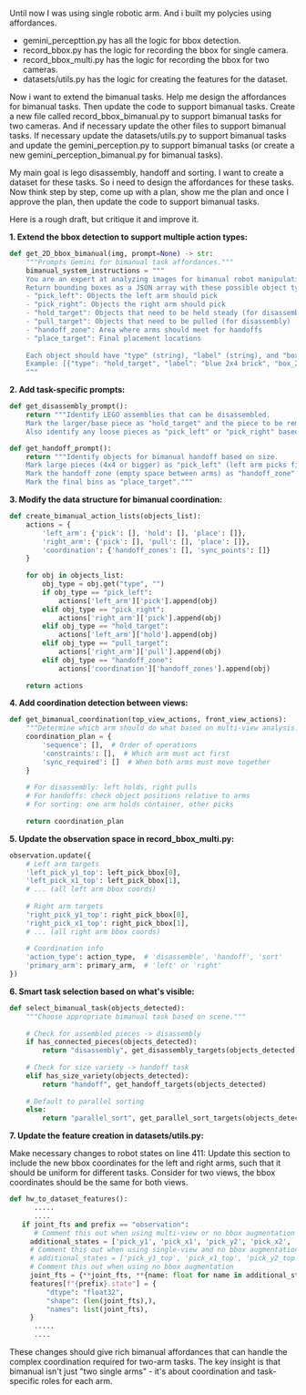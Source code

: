 
Until now I was using single robotic arm. And i built my polycies using affordances. 
- gemini_percepttion.py has all the logic for bbox detection.
- record_bbox.py has the logic for recording the bbox for single camera.
- record_bbox_multi.py has the logic for recording the bbox for two cameras.
- datasets/utils.py has the logic for creating the features for the dataset.

Now i want to extend the bimanual tasks. Help me design the affordances for bimanual tasks. Then update the code to support bimanual tasks. Create a new file called record_bbox_bimanual.py to support bimanual tasks for two cameras. And if necessary update the other files to support bimanual tasks. If necessary update the datasets/utils.py to support bimanual tasks and update the gemini_perception.py to support bimanual tasks (or create a new gemini_perception_bimanual.py for bimanual tasks).

My main goal is lego disassembly, handoff and sorting. I want to create a dataset for these tasks. So i need to design the affordances for these tasks. 
Now think step by step, come up with a plan, show me the plan and once I approve the plan, then update the code to support bimanual tasks.

Here is a rough draft, but critique it and improve it.

**1. Extend the bbox detection to support multiple action types:**

```python
def get_2D_bbox_bimanual(img, prompt=None) -> str:
    """Prompts Gemini for bimanual task affordances."""
    bimanual_system_instructions = """
    You are an expert at analyzing images for bimanual robot manipulation. 
    Return bounding boxes as a JSON array with these possible object types:
    - "pick_left": Objects the left arm should pick
    - "pick_right": Objects the right arm should pick  
    - "hold_target": Objects that need to be held steady (for disassembly)
    - "pull_target": Objects that need to be pulled (for disassembly)
    - "handoff_zone": Area where arms should meet for handoffs
    - "place_target": Final placement locations
    
    Each object should have "type" (string), "label" (string), and "box_2d" (array of 4 numbers).
    Example: [{"type": "hold_target", "label": "blue 2x4 brick", "box_2d": [100, 200, 150, 280]}]
    """
```

**2. Add task-specific prompts:**

```python
def get_disassembly_prompt():
    return """Identify LEGO assemblies that can be disassembled. 
    Mark the larger/base piece as "hold_target" and the piece to be removed as "pull_target".
    Also identify any loose pieces as "pick_left" or "pick_right" based on their position."""

def get_handoff_prompt(): 
    return """Identify objects for bimanual handoff based on size.
    Mark large pieces (4x4 or bigger) as "pick_left" (left arm picks first).
    Mark the handoff zone (empty space between arms) as "handoff_zone".
    Mark the final bins as "place_target"."""
```

**3. Modify the data structure for bimanual coordination:**

```python
def create_bimanual_action_lists(objects_list):
    actions = {
        'left_arm': {'pick': [], 'hold': [], 'place': []},
        'right_arm': {'pick': [], 'pull': [], 'place': []},
        'coordination': {'handoff_zones': [], 'sync_points': []}
    }
    
    for obj in objects_list:
        obj_type = obj.get("type", "")
        if obj_type == "pick_left":
            actions['left_arm']['pick'].append(obj)
        elif obj_type == "pick_right":
            actions['right_arm']['pick'].append(obj)
        elif obj_type == "hold_target":
            actions['left_arm']['hold'].append(obj)
        elif obj_type == "pull_target":
            actions['right_arm']['pull'].append(obj)
        elif obj_type == "handoff_zone":
            actions['coordination']['handoff_zones'].append(obj)
            
    return actions
```

**4. Add coordination detection between views:**

```python
def get_bimanual_coordination(top_view_actions, front_view_actions):
    """Determine which arm should do what based on multi-view analysis."""
    coordination_plan = {
        'sequence': [],  # Order of operations
        'constraints': [],  # Which arm must act first
        'sync_required': []  # When both arms must move together
    }
    
    # For disassembly: left holds, right pulls
    # For handoffs: check object positions relative to arms
    # For sorting: one arm holds container, other picks
    
    return coordination_plan
```

**5. Update the observation space in record_bbox_multi.py:**

```python
observation.update({
    # Left arm targets
    'left_pick_y1_top': left_pick_bbox[0],
    'left_pick_x1_top': left_pick_bbox[1],
    # ... (all left arm bbox coords)
    
    # Right arm targets  
    'right_pick_y1_top': right_pick_bbox[0],
    'right_pick_x1_top': right_pick_bbox[1],
    # ... (all right arm bbox coords)
    
    # Coordination info
    'action_type': action_type,  # 'disassemble', 'handoff', 'sort'
    'primary_arm': primary_arm,  # 'left' or 'right'
})
```

**6. Smart task selection based on what's visible:**

```python
def select_bimanual_task(objects_detected):
    """Choose appropriate bimanual task based on scene."""
    
    # Check for assembled pieces -> disassembly
    if has_connected_pieces(objects_detected):
        return "disassembly", get_disassembly_targets(objects_detected)
    
    # Check for size variety -> handoff task
    elif has_size_variety(objects_detected):
        return "handoff", get_handoff_targets(objects_detected)
    
    # Default to parallel sorting
    else:
        return "parallel_sort", get_parallel_sort_targets(objects_detected)
```

**7. Update the feature creation in datasets/utils.py:**

Make necessary changes to robot states on line 411:
Update this section to include the new bbox coordinates for the left and right arms, such that it should be uniform for different tasks. Consider for two views, the bbox coordinates should be the same for both views.
   ```python
   def hw_to_dataset_features():
         .....
         ....
      if joint_fts and prefix == "observation":
         # Comment this out when using multi-view or no bbox augmentation
        additional_states = ['pick_y1', 'pick_x1', 'pick_y2', 'pick_x2', 'place_y1', 'place_x1', 'place_y2', 'place_x2']
        # Comment this out when using single-view and no bbox augmentation
        # additional_states = ['pick_y1_top', 'pick_x1_top', 'pick_y2_top', 'pick_x2_top', 'place_y1_top', 'place_x1_top', 'place_y2_top', 'place_x2_top', 'pick_y1_front', 'pick_x1_front', 'pick_y2_front', 'pick_x2_front', 'place_y1_front', 'place_x1_front', 'place_y2_front', 'place_x2_front']
        # Comment this out when using no bbox augmentation
        joint_fts = {**joint_fts, **{name: float for name in additional_states}}
        features[f"{prefix}.state"] = {
            "dtype": "float32",
            "shape": (len(joint_fts),),
            "names": list(joint_fts),
        }
         .....
         ....
   ```


These changes should give rich bimanual affordances that can handle the complex coordination required for two-arm tasks. The key insight is that bimanual isn't just "two single arms" - it's about coordination and task-specific roles for each arm.